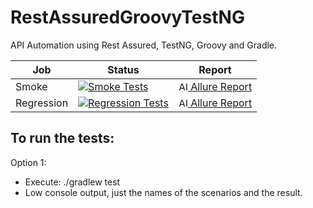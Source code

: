 # RestAssuredGroovyTestNG

API Automation using Rest Assured, TestNG, Groovy and Gradle.

| Job        | Status                                                                                                                                                                                                                        | Report                                                                                                                                                                                  |
|------------|-------------------------------------------------------------------------------------------------------------------------------------------------------------------------------------------------------------------------------|-----------------------------------------------------------------------------------------------------------------------------------------------------------------------------------------|
| Smoke      | [![Smoke Tests](https://github.com/fifernandez/RestAssuredGroovyTestNG/actions/workflows/smoke-tests.yml/badge.svg)](https://github.com/fifernandez/RestAssuredGroovyTestNG/actions/workflows/smoke-tests.yml)                | [<img src="https://avatars.githubusercontent.com/u/5879127?s=200&v=4" width="15" alt="Allure Report"/> Allure Report](https://fifernandez.github.io/RestAssuredGroovyTestNG/smoke)      |
| Regression | [![Regression Tests](https://github.com/fifernandez/RestAssuredGroovyTestNG/actions/workflows/regression-tests.yml/badge.svg)](https://github.com/fifernandez/RestAssuredGroovyTestNG/actions/workflows/regression-tests.yml) | [<img src="https://avatars.githubusercontent.com/u/5879127?s=200&v=4" width="15" alt="Allure Report"/> Allure Report](https://fifernandez.github.io/RestAssuredGroovyTestNG/regression) |

To run the tests:
-
Option 1:

- Execute:  ./gradlew test
- Low console output, just the names of the scenarios and the result.
